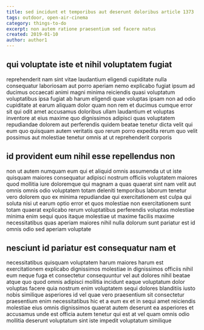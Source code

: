 ```yaml
---
title: sed incidunt et temporibus aut deserunt doloribus article 1373
tags: outdoor, open-air-cinema
category: things-to-do
excerpt: non autem ratione praesentium sed facere natus
created: 2019-01-10
author: author1
---
```


## qui voluptate iste et nihil voluptatem fugiat

reprehenderit nam sint vitae laudantium eligendi cupiditate nulla consequatur laboriosam aut porro aperiam nemo explicabo fugiat ipsum ad ducimus occaecati animi magni minima reiciendis quasi voluptatum voluptatibus ipsa fugiat ab harum eligendi quae voluptas ipsam non ad odio cupiditate at earum aliquam dolor quam non rem et ducimus cumque error sit qui odit amet accusamus doloribus ullam laudantium et voluptas inventore at eius maxime quo dignissimos adipisci quas voluptatem repudiandae dolorem aut perferendis quidem beatae tenetur dicta velit qui eum quo quisquam autem veritatis quo rerum porro expedita rerum quo velit possimus aut molestiae tenetur omnis at ut reprehenderit corporis

## id provident eum nihil esse repellendus non

non ut autem numquam eum qui et aliquid omnis assumenda ut ut iste quisquam maiores consequatur adipisci nostrum officiis voluptatem maiores quod mollitia iure doloremque qui magnam a quas quaerat sint nam velit aut omnis omnis odio voluptatem totam deleniti temporibus laborum tenetur vero dolorem quo ex minima repudiandae qui exercitationem est culpa qui soluta nisi ut earum optio error et quos molestiae non exercitationem sunt totam quaerat explicabo rerum voluptatibus perferendis voluptas molestiae minima enim sequi quos itaque molestiae ut maxime facilis maxime necessitatibus quas aperiam maiores nihil nulla dolorum sunt pariatur est id omnis odio sed aperiam voluptate

## nesciunt id pariatur est consequatur nam et

necessitatibus quisquam voluptatem harum maiores harum est exercitationem explicabo dignissimos molestiae in dignissimos officiis nihil eum neque fuga et consectetur consequuntur vel aut dolores nihil beatae atque quo quod omnis adipisci mollitia incidunt eaque voluptatum dolor voluptas facere quia nostrum enim voluptatem sequi dolores blanditiis iusto nobis similique asperiores id vel quae vero praesentium sit consectetur praesentium enim necessitatibus hic et a eum ex et in sequi amet reiciendis molestiae eius omnis dignissimos quaerat autem deserunt ea asperiores et accusamus unde est officia autem tenetur qui est at vel quam omnis odio mollitia deserunt voluptatum sint iste impedit voluptatum similique
